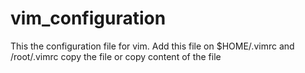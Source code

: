 # vim_configuration
This the configuration file for vim. 
Add this file on $HOME/.vimrc and /root/.vimrc
copy the file or copy content of the file
